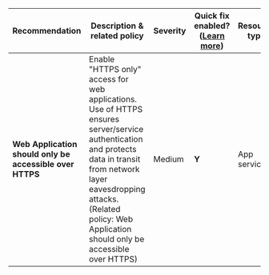 |Recommendation|Description & related policy|Severity|Quick fix enabled?([Learn more](https://docs.microsoft.com/azure/security-center/security-center-remediate-recommendations#recommendations-with-quick-fix-remediation))|Resource type|
|----|----|----|----|----|
|**Web Application should only be accessible over HTTPS**|Enable "HTTPS only" access for web applications. Use of HTTPS ensures server/service authentication and protects data in transit from network layer eavesdropping attacks.<br>(Related policy: Web Application should only be accessible over HTTPS)|Medium|**Y**|App service|


